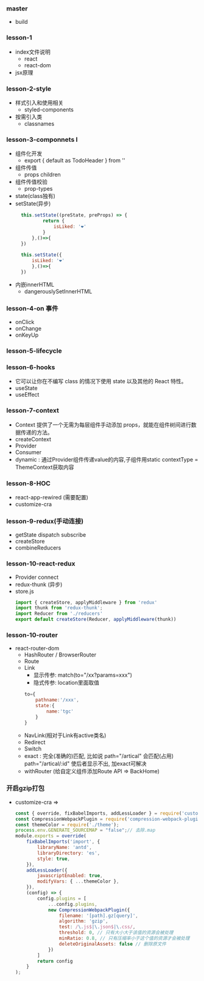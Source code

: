 ### master 
+ build

### lesson-1 
+ index文件说明
  + react
  + react-dom
+ jsx原理

### lesson-2-style 
+ 样式引入和使用相关
  + styled-components
+ 按需引入类
  + classnames

### lesson-3-componnets l
+ 组件化开发
  + export { default as TodoHeader } from ''
+ 组件传值
  + props children
+ 组件传值校验
  + prop-types
+ state(class独有)
+ setState(异步)
  ```js
    this.setState((preState, preProps) => {
            return {
                isLiked: '❤'
            }
        },()=>{
    })
    
    this.setState({
        isLiked: '❤'
        },()=>{
    })
  ```
+ 内嵌innerHTML
  + dangerouslySetInnerHTML
### lesson-4-on 事件
+  onClick
+  onChange
+  onKeyUp

### lesson-5-lifecycle

### lesson-6-hooks 
+ 它可以让你在不编写 class 的情况下使用 state 以及其他的 React 特性。
+ useState
+ useEffect 

### lesson-7-context
+ Context 提供了一个无需为每层组件手动添加 props，就能在组件树间进行数据传递的方法。
+ createContext
+ Provider
+ Consumer
+ dynamic : 通过Provider组件传递value的内容,子组件用static contextType = ThemeContext获取内容

### lesson-8-HOC
+ react-app-rewired (需要配置)
+ customize-cra

### lesson-9-redux(手动连接)
+ getState dispatch subscribe 
+ createStore
+ combineReducers

### lesson-10-react-redux
+ Provider connect
+ redux-thunk (异步)
+ store.js
    ```js
    import { createStore, applyMiddleware } from 'redux'
    import thunk from 'redux-thunk';
    import Reducer from './reducers'
    export default createStore(Reducer, applyMiddleware(thunk))
    ```

### lesson-10-router
+ react-router-dom
  + HashRouter / BrowserRouter
  + Route
  + Link
    + 显示传参: match(to="/xx?params=xxx")
    + 隐式传参: location里面取值
     ```js
     to={
         pathname:'/xxx',
         state:{
             name:'tgc'
         }
     }
      ```
  + NavLink(相对于Link有active类名)
  + Redirect
  + Switch
  + exact : 完全(准确的)匹配, 比如说 path="/artical" 会匹配(占用)  path="/artical/:id" 使后者显示不出, 加exact可解决
  + withRouter (给自定义组件添加Route API => BackHome)

### 开启gzip打包
+ customize-cra =>
    ```js
    const { override, fixBabelImports, addLessLoader } = require('customize-cra');
    const CompressionWebpackPlugin = require('compression-webpack-plugin');
    const themeColor = require('./theme');
    process.env.GENERATE_SOURCEMAP = "false";// 去除.map
    module.exports = override(
        fixBabelImports('import', {
            libraryName: 'antd',
            libraryDirectory: 'es',
            style: true,
        }),
        addLessLoader({
            javascriptEnabled: true,
            modifyVars: { ...themeColor },
        }),
        (config) => {
            config.plugins = [
                ...config.plugins,
                new CompressionWebpackPlugin({
                    filename: '[path].gz[query]',
                    algorithm: 'gzip',
                    test: /\.js$|\.json$|\.css/,
                    threshold: 0, // 只有大小大于该值的资源会被处理
                    minRatio: 0.8, // 只有压缩率小于这个值的资源才会被处理
                    deleteOriginalAssets: false // 删除原文件
                })
            ]
            return config
        }
    );
    ```